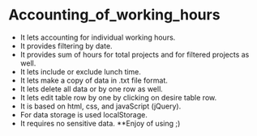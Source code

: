 # Accounting_of_working_hours
* It lets accounting for individual working hours.
* It provides filtering by date.
* It provides sum of hours for total projects and for filtered projects as well.
* It lets include or exclude lunch time.
* It lets make a copy of data in .txt file format.
* It lets delete all data or by one row as well.
* It lets edit table row by one by clicking on desire table row.
* It is based on html, css, and javaScript (jQuery). 
* For data storage is used localStorage. 
* It requires no sensitive data.
**Enjoy of using ;)
